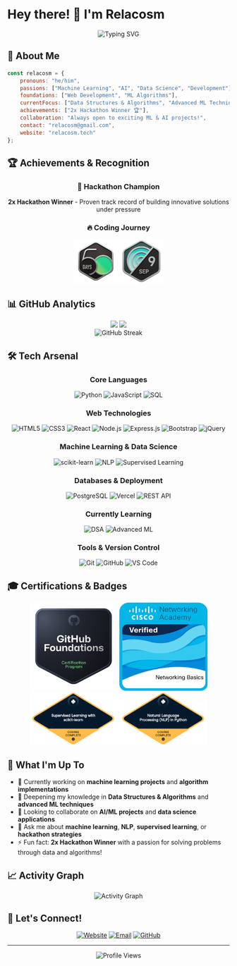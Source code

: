 # Hey there! 👋 I'm Relacosm

<div align="center">
  <img src="https://readme-typing-svg.herokuapp.com?font=Fira+Code&pause=1000&color=58A6FF&center=true&vCenter=true&width=435&lines=Machine+Learning+Enthusiast;2x+Hackathon+Winner+%F0%9F%8F%86;AI+%26+Data+Science+Explorer;Problem+Solver+%26+Innovator" alt="Typing SVG" />
</div>

## 🚀 About Me

```javascript
const relacosm = {
    pronouns: "he/him",
    passions: ["Machine Learning", "AI", "Data Science", "Development"],
    foundations: ["Web Development", "ML Algorithms"],
    currentFocus: ["Data Structures & Algorithms", "Advanced ML Techniques"],
    achievements: ["2x Hackathon Winner 🏆"],
    collaboration: "Always open to exciting ML & AI projects!",
    contact: "relacosm@gmail.com",
    website: "relacosm.tech"
};
```

## 🏆 Achievements & Recognition

<div align="center">
  
### 🎯 Hackathon Champion
**2x Hackathon Winner** - Proven track record of building innovative solutions under pressure

### 🔥 Coding Journey
<img src="https://github.com/Relacosm/Relacosm/blob/main/2024-50.gif" alt="LeetCode 50 Days Badge" width="100"/>
<img src="https://github.com/Relacosm/Relacosm/blob/main/2024-09.gif" alt="LeetCode September Badge" width="100"/>

</div>

## 📊 GitHub Analytics

<div align="center">
  <img height="180em" src="https://github-readme-stats.vercel.app/api?username=Relacosm&show_icons=true&theme=tokyonight&include_all_commits=true&count_private=true"/>
  <img height="180em" src="https://github-readme-stats.vercel.app/api/top-langs/?username=Relacosm&layout=compact&langs_count=8&theme=tokyonight&hide=HTML&size_weight=0.5&count_weight=0.5"/>
</div>

<div align="center">
  <img src="https://streak-stats.demolab.com/?user=Relacosm&count_private=true&theme=react&border_radius=10" alt="GitHub Streak"/>
</div>

## 🛠️ Tech Arsenal

<div align="center">

### Core Languages
![Python](https://img.shields.io/badge/Python-3776AB?style=for-the-badge&logo=python&logoColor=white)
![JavaScript](https://img.shields.io/badge/JavaScript-F7DF1E?style=for-the-badge&logo=javascript&logoColor=black)
![SQL](https://img.shields.io/badge/SQL-336791?style=for-the-badge&logo=postgresql&logoColor=white)

### Web Technologies
![HTML5](https://img.shields.io/badge/HTML5-E34F26?style=for-the-badge&logo=html5&logoColor=white)
![CSS3](https://img.shields.io/badge/CSS3-1572B6?style=for-the-badge&logo=css3&logoColor=white)
![React](https://img.shields.io/badge/React-20232A?style=for-the-badge&logo=react&logoColor=61DAFB)
![Node.js](https://img.shields.io/badge/Node.js-43853D?style=for-the-badge&logo=node.js&logoColor=white)
![Express.js](https://img.shields.io/badge/Express.js-404D59?style=for-the-badge)
![Bootstrap](https://img.shields.io/badge/Bootstrap-563D7C?style=for-the-badge&logo=bootstrap&logoColor=white)
![jQuery](https://img.shields.io/badge/jQuery-0769AD?style=for-the-badge&logo=jquery&logoColor=white)

### Machine Learning & Data Science
![scikit-learn](https://img.shields.io/badge/scikit--learn-F7931E?style=for-the-badge&logo=scikit-learn&logoColor=white)
![NLP](https://img.shields.io/badge/NLP-FF6F00?style=for-the-badge&logo=tensorflow&logoColor=white)
![Supervised Learning](https://img.shields.io/badge/Supervised%20Learning-4285F4?style=for-the-badge&logo=google&logoColor=white)

### Databases & Deployment
![PostgreSQL](https://img.shields.io/badge/PostgreSQL-316192?style=for-the-badge&logo=postgresql&logoColor=white)
![Vercel](https://img.shields.io/badge/Vercel-000000?style=for-the-badge&logo=vercel&logoColor=white)
![REST API](https://img.shields.io/badge/REST%20API-FF6C37?style=for-the-badge)

### Currently Learning
![DSA](https://img.shields.io/badge/Data%20Structures%20&%20Algorithms-00599C?style=for-the-badge&logo=c%2B%2B&logoColor=white)
![Advanced ML](https://img.shields.io/badge/Advanced%20ML-FF6F00?style=for-the-badge&logo=python&logoColor=white)

### Tools & Version Control
![Git](https://img.shields.io/badge/Git-F05032?style=for-the-badge&logo=git&logoColor=white)
![GitHub](https://img.shields.io/badge/GitHub-100000?style=for-the-badge&logo=github&logoColor=white)
![VS Code](https://img.shields.io/badge/VS_Code-0078D4?style=for-the-badge&logo=visual%20studio%20code&logoColor=white)

</div>

## 🎓 Certifications & Badges

<div align="center">
  <img src="https://github.com/Relacosm/Relacosm/blob/main/github-foundations.png" alt="GitHub Foundations" width="200"/>
  <img src="https://github.com/Relacosm/Relacosm/blob/main/networking-basics.png" alt="Networking Basics" width="200"/>
</div>

<div align="center">
  <img src="https://github.com/Relacosm/Relacosm/blob/main/statement-of-accomplishment%20(1).png" alt="Achievement 2" width="200"/>
  <img src="https://github.com/Relacosm/Relacosm/blob/main/statement-of-accomplishment%20(2).png" alt="Achievement 3" width="200"/>
</div>

## 🌟 What I'm Up To

- 🔭 Currently working on **machine learning projects** and **algorithm implementations**
- 🌱 Deepening my knowledge in **Data Structures & Algorithms** and **advanced ML techniques**
- 👯 Looking to collaborate on **AI/ML projects** and **data science applications**
- 💬 Ask me about **machine learning**, **NLP**, **supervised learning**, or **hackathon strategies**
- ⚡ Fun fact: **2x Hackathon Winner** with a passion for solving problems through data and algorithms!

## 📈 Activity Graph

<div align="center">
  <img src="https://github-readme-activity-graph.vercel.app/graph?username=Relacosm&theme=tokyo-night&hide_border=true&bg_color=0D1117&color=58A6FF&line=58A6FF&point=FFFFFF" alt="Activity Graph"/>
</div>

## 🤝 Let's Connect!

<div align="center">
  
[![Website](https://img.shields.io/badge/Website-relacosm.tech-blue?style=for-the-badge&logo=google-chrome)](https://relacosm.tech)
[![Email](https://img.shields.io/badge/Email-relacosm@gmail.com-red?style=for-the-badge&logo=gmail)](mailto:relacosm@gmail.com)
[![GitHub](https://img.shields.io/badge/GitHub-Relacosm-black?style=for-the-badge&logo=github)](https://github.com/Relacosm)

</div>

---

<div align="center">

![Profile Views](https://komarev.com/ghpvc/?username=Relacosm&color=58A6FF&style=for-the-badge)

</div>
